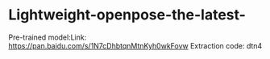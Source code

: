 # Lightweight-openpose-the-latest-
Pre-trained model:Link: https://pan.baidu.com/s/1N7cDhbtqnMtnKyh0wkFovw Extraction code: dtn4 
